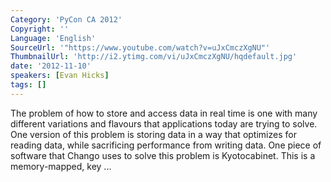 ```yaml
---
Category: 'PyCon CA 2012'
Copyright: ''
Language: 'English'
SourceUrl: '"https://www.youtube.com/watch?v=uJxCmczXgNU"'
ThumbnailUrl: 'http://i2.ytimg.com/vi/uJxCmczXgNU/hqdefault.jpg'
date: '2012-11-10'
speakers: [Evan Hicks]
tags: []
---
```

The problem of how to store and access data in real time is one with many
different variations and flavours that applications today are trying to solve.
One version of this problem is storing data in a way that optimizes for
reading data, while sacrificing performance from writing data. One piece of
software that Chango uses to solve this problem is Kyotocabinet. This is a
memory-mapped, key ...

